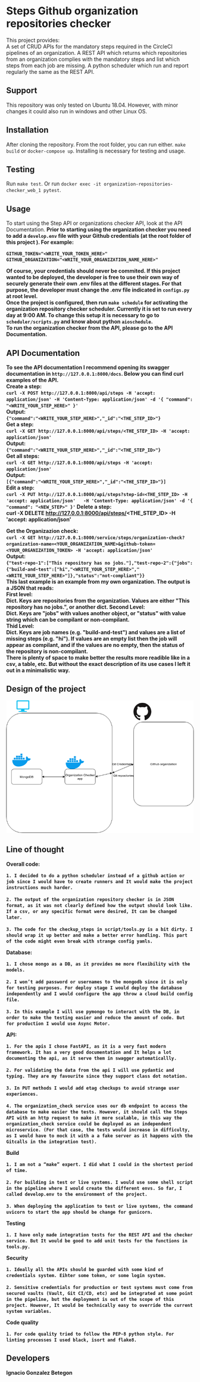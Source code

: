 # Steps Github organization repositories checker
This project provides:<br>
A set of CRUD APIs for the mandatory steps required in the CircleCI pipelines of an organization.
A REST API which returns which repositories from an organization complies with the mandatory steps and
list which steps from each job are missing.
A python scheduler which run and report regularly the same as the REST API.

## Support
This repository was only tested on Ubuntu 18.04. 
However, with minor changes it could also run in windows and other Linux OS.

## Installation
After cloning the repository. From the root folder, you can run either.
`make build` or `docker-compose up`.
Installing is necessary for testing and usage.

## Testing
Run `make test`. Or run `docker exec -it organization-repositories-checker_web_1 pytest`.

## Usage
To start using the Step API or organizations checker API, look at the API Documentation. <b>
Prior to starting using the organization checker you need to add a `develop.env` file with your Github credentials 
(at the root folder of this project ).
For example:<br>
```
GITHUB_TOKEN="<WRITE_YOUR_TOKEN_HERE>"
GITHUB_ORGANIZATION="<WRITE_YOUR_ORGANIZATION_NAME_HERE>"
```
Of course, your credentials should never be commited. If this project wanted to be deployed,
the developer is free to use their own way of securely generate their own .env files
at the different stages. For that purpose, the developer must change the .env file
indicated in `configs.py` at root level. <br>
Once the project is configured, then run `make schedule` for activating the organization
repository checker scheduler. Currently it is set to run every day at 9:00 AM. To change this setup
it is necessary to go to `scheduler/scripts.py`  and know about python `aioschedule`.<br>
To run the organization checker from the API, please go to the API Documentation.



## API Documentation
To see the API documentation I recommend opening its swagger documentation in
`http://127.0.0.1:8000/docs`.
Below you can find curl examples of the API.<br>
Create a step:<br>
`curl -X POST http://127.0.0.1:8000/api/steps -H 'accept: application/json' -H 'Content-Type: application/json' -d '{ "command": "<WRITE_YOUR_STEP_HERE>" }'` <br>
Output:<br>
`{"command":"<WRITE_YOUR_STEP_HERE>","_id":"<THE_STEP_ID>"}`<br>
Get a step:<br>
`curl -X GET http://127.0.0.1:8000/api/steps/<THE_STEP_ID> -H 'accept: application/json'`<br>
Output:<br>
`{"command":"<WRITE_YOUR_STEP_HERE>","_id":"<THE_STEP_ID>"}`<br>
Get all steps:<br>
`curl -X GET http://127.0.0.1:8000/api/steps -H 'accept: application/json'`<br>
Output:<br>
`[{"command":"<WRITE_YOUR_STEP_HERE>","_id":"<THE_STEP_ID>"}]`<br>
Edit a step:<br>
`curl -X PUT http://127.0.0.1:8000/api/steps?step-id=<THE_STEP_ID> -H 'accept: application/json'   -H 'Content-Type: application/json' -d '{ "command": "<NEW_STEP>" }'`
Delete a step:<br>
curl -X DELETE http://127.0.0.1:8000/api/steps/<THE_STEP_ID> -H 'accept: application/json'

Get the Organizazion check:<br>
`curl -X GET http://127.0.0.1:8000/service/steps/organization-check?organization-name=<YOUR_ORGANIZATION_NAME>&github-token=<YOUR_ORGANIZATION_TOKEN> -H 'accept: application/json'`<br>
Output:<br>
`{"test-repo-1":["This repository has no jobs."],"test-repo-2":{"jobs":{"build-and-test":["hi","<WRITE_YOUR_STEP_HERE>","<WRITE_YOUR_STEP_HERE>"]},"status":"not-compliant"}}` <br>
This last example is an example from my own organization. The output is a JSON that reads:<br>
First level:<br>
Dict. Keys are repositories from the organization. Values are either "This repository has no jobs.", or 
another dict.
Second Level:<br>
Dict. Keys are "jobs" with values another object, or "status" with value string which can be compilant or non-compilant. <br>
Thid Level: <br>
Dict. Keys are job names (e.g. "build-and-test") and values are a list of missing steps (e.g. "hi"). If values are an empty list then the job will appear as compilant,
and if the values are no empty, then the status of the repository is non-compilant.<br>
There is plenty of space to make better the results more readible like in a csv, a table, etc. But without
the exact description of its use cases I left it out in a minimalistic way.

## Design of the project
![alt text](https://github.com/nachogon1/organization-repositories-checker/blob/master/documents/organization_checker_diagram.png?raw=true)


## Line of thought
Overall code:

    1. I decided to do a python scheduler instead of a github action or job since I would have to create runners and It would make the project instructions much harder.

    2. The output of the organization repository checker is in JSON format, as it was not clearly defined how the output should look like. If a csv, or any specific format were desired, It can be changed later.

    3. The code for the checkup_steps in script/tools.py is a bit dirty. I should wrap it up better and make a better error handling. This part of the code might even break with strange config yamls.


Database:

    1. I chose mongo as a DB, as it provides me more flexibility with the models.

    2. I won’t add password	or usernames to the mongodb since it is only for testing purposes. For deploy stage I would deploy the database independently and I would configure the app throw a cloud build config file.
       
    3. In this example I will use pymongo to interact with the DB, in order to make the testing easier and reduce the amount of code. But for production I would use Async Motor.


API:

    1. For the apis I chose FastAPI, as it is a very fast modern framework. It has a very good documentation and It helps a lot documenting the api, as it serve them in swagger automaticallly.
       
    2. For validating the data from the api I will use pydantic and typing. They are my favourite since they support class dot notation.

    3. In PUT methods I would add etag checkups to avoid strange user experiences.

    4. The organization_check service uses our db endpoint to access the database to make easier the tests. However, it should call the Steps API with an http request to make it more scalable, in this way the organization_check service could be deployed as an independent microservice. (For that case, the tests would increase in difficulty, as I would have to mock it with a a fake server as it happens with the Gitcalls in the integration test).

Build

    1. I am not a “make” expert. I did what I could in the shortest period of time.
       
    2. For building in test or live systems. I would use some shell script in the pipeline where I would create the different envs. So far, I called develop.env to the environment of the project.

    3. When deploying the application to test or live systems, the command uvicorn to start the app should be change for gunicorn.

Testing

    1. I have only made integration tests for the REST API and the checker service. But It would be good to add unit tests for the functions in tools.py.

Security

    1. Ideally all the APIs should be guarded with some kind of credentials system. Eihter some token, or some login system.

    2. Sensitive credentials for production or test systems must come from secured vaults (Vault, Git CI/CD, etc) and be integrated at some point in the pipeline, but the deployment is out of the scope of this project. However, It would be technically easy to override the current system variables.
       
Code quality

    1. For code quality tried to follow the PEP-8 python style. For linting processes I used black, isort and flake8.

## Developers
Ignacio Gonzalez Betegon

